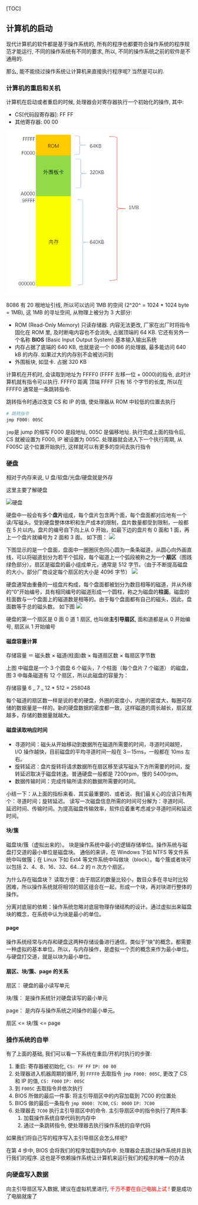 [TOC]

## 计算机的启动

现代计算机的软件都是基于操作系统的, 所有的程序也都要符合操作系统的程序规范才能运行, 不同的操作系统有不同的要求, 所以, 不同的操作系统之前的软件是不通用的.

那么, 能不能绕过操作系统让计算机来直接执行程序呢? 当然是可以的.

### 计算机的重启和关机

计算机在启动或者重启的时候, 处理器会对寄存器执行一个初始化的操作, 其中:

-   CS[代码段寄存器]: FF FF
-   其他寄存器: 00 00

![BIOS](res/BIOS.png)

8086 有 20 根地址引线, 所以可以访问 1MB 的空间 (2^20^ = 1024 \* 1024 byte = 1MB), 这 1MB 的寻址空间, 从物理上被分为 3 大部分:

-   ROM (Read-Only Memory) 只读存储器. 内容无法更改, 厂家在出厂时将指令固化在 ROM 里, 及时断电内容也不会消失, 占据顶端的 64 KB. 它还有另外一个名称 **BIOS** (Basic Input Output System) 基本输入输出系统
-   内存占据了底端的 640 KB, 也就是说一个 8086 的处理器, 最多能访问 640 kB 的内存. 如果过大的内存别不会被访问到
-   外围板块, 如显卡. 占据 320 KB

计算机在开机时, 会读取到地址为 FFFF0 (FFFF 左移一位 + 0000)的指令, 此时计算机就有指令可以执行. FFFF0 距离 顶端 FFFF 只有 16 个字节的长度, 所以在 FFFF0 通常是一条跳转指令.

跳转指令时通过改变 CS 和 IP 的值, 使处理器从 ROM 中较低的位置去执行

```sh
# 跳转指令
jmp F000: 005C
```

`jmp`是 jump 的缩写 F000 是段地址, 005C 是偏移地址. 执行完成上面的指令后, CS 就被设置为 F000, IP 被设置为 005C. 处理器就会进入下一个执行周期, 从 F005C 这个位置开始执行, 这样就可以有更多的空间去执行指令

### 硬盘

相对于内存来说, U 盘/软盘/光盘/硬盘就是外存

这里主要了解硬盘

![硬盘](https://bkimg.cdn.bcebos.com/pic/810a19d8bc3eb13581017006ac1ea8d3fc1f444d?x-bce-process=image/watermark,g_7,image_d2F0ZXIvYmFpa2U5Mg==,xp_5,yp_5)

硬盘中一般会有多个**盘片**组成，每个盘片包含两个面，每个盘面都对应地有一个读/写磁头。受到硬盘整体体积和生产成本的限制，盘片数量都受到限制，一般都在 5 片以内。盘片的编号自下向上从 0 开始，如最下边的盘片有 0 面和 1 面，再上一个盘片就编号为 2 面和 3 面。
如下图：
![](https://upload-images.jianshu.io/upload_images/2843224-46fb935cd31addbd.png)

下图显示的是一个盘面，盘面中一圈圈灰色同心圆为一条条磁道，从圆心向外画直线，可以将磁道划分为若干个弧段，每个磁道上一个弧段被称之为一个**扇区**（图践绿色部分）。扇区是磁盘的最小组成单元，通常是 512 字节。（由于不断提高磁盘的大小，部分厂商设定每个扇区的大小是 4096 字节）
![](https://upload-images.jianshu.io/upload_images/2843224-56f2056f0b36009f.png)

硬盘通常由重叠的一组盘片构成，每个盘面都被划分为数目相等的磁道，并从外缘的“0”开始编号，具有相同编号的磁道形成一个圆柱，称之为磁盘的**柱面**。磁盘的柱面数与一个盘面上的磁道数是相等的。由于每个盘面都有自己的磁头，因此，盘面数等于总的磁头数。 如下图
![](https://upload-images.jianshu.io/upload_images/2843224-e0854f19c817c83c.png)

硬盘的第一个扇区是 0 面 0 道 1 扇区, 也叫做**主引导扇区**, 面和道都是从 0 开始编号, 扇区从 1 开始编号

#### 磁盘容量计算

存储容量 ＝ 磁头数 × 磁道(柱面)数 × 每道扇区数 × 每扇区字节数

上图 中磁盘是一个 3 个圆盘 6 个磁头，7 个柱面（每个盘片 7 个磁道） 的磁盘，图 3 中每条磁道有 12 个扇区，所以此磁盘的容量为：

存储容量 6 _ 7 _ 12 \* 512 = 258048

每个磁道的扇区数一样是说的老的硬盘，外圈的密度小，内圈的密度大，每圈可存储的数据量是一样的。新的硬盘数据的密度都一致，这样磁道的周长越长，扇区就越多，存储的数据量就越大。

#### 磁盘读取响应时间

-   寻道时间：磁头从开始移动到数据所在磁道所需要的时间，寻道时间越短，I/O 操作越快，目前磁盘的平均寻道时间一般在 3－15ms，一般都在 10ms 左右。
-   旋转延迟：盘片旋转将请求数据所在扇区移至读写磁头下方所需要的时间，旋转延迟取决于磁盘转速。普通硬盘一般都是 7200rpm，慢的 5400rpm。
-   数据传输时间：完成传输所请求的数据所需要的时间。

小结一下：从上面的指标来看、其实最重要的、或者说、我们最关心的应该只有两个：寻道时间；旋转延迟。
读写一次磁盘信息所需的时间可分解为：寻道时间、延迟时间、传输时间。为提高磁盘传输效率，软件应着重考虑减少寻道时间和延迟时间。

#### 块/簇

磁盘块/簇（虚拟出来的）。 块是操作系统中最小的逻辑存储单位。操作系统与磁盘打交道的最小单位是磁盘块。
通俗的来讲，在 Windows 下如 NTFS 等文件系统中叫做簇；在 Linux 下如 Ext4 等文件系统中叫做块（block）。每个簇或者块可以包括 2、4、8、16、32、64…2 的 n 次方个扇区。

为什么存在磁盘块？
读取方便：由于扇区的数量比较小，数目众多在寻址时比较困难，所以操作系统就将相邻的扇区组合在一起，形成一个块，再对块进行整体的操作。

分离对底层的依赖：操作系统忽略对底层物理存储结构的设计。通过虚拟出来磁盘块的概念，在系统中认为块是最小的单位。

#### page

操作系统经常与内存和硬盘这两种存储设备进行通信，类似于“块”的概念，都需要一种虚拟的基本单位。所以，与内存操作，是虚拟一个页的概念来作为最小单位。与硬盘打交道，就是以块为最小单位。

#### 扇区、块/簇、page 的关系

扇区： 硬盘的最小读写单元

块/簇： 是操作系统针对硬盘读写的最小单元

page： 是内存与操作系统之间操作的最小单元。

扇区 <= 块/簇 <= page

### 操作系统的自举

有了上面的基础, 我们可以看一下系统在重启/开机时执行的步骤:

1. 重启: 寄存器被初始化, `CS: FF FF` `IP: 00 00`
2. 处理器进入机器周期的循环, 到 `FFFF0` 去取指令 `jmp F000: 005C`, 更改了 CS 和 IP 的值, `CS: F000` `IP: 005C`
3. 到 `F005C` 去取指令并依次执行
4. BIOS 所做的最后一件事: 将主引导扇区中的内容加载到 7C00 的位置处
5. BIOS 做的最后一条指令 `jmp 0000: 7C00`, `CS: 0000` `IP: 7C00`
6. 处理器去 `7C00` 执行主引导扇区中的命令. 主引导扇区中的指令执行了两件事:
    1. 加载操作系统自举代码到内存中
    2. 通过一条跳转指令, 使处理器去执行操作系统的自举代码

如果我们将自己写的程序写入主引导扇区会怎么样呢?

在第 4 步中, BIOS 会将我们的程序加载到内存中. 处理器会去跳过操作系统并且执行我们的程序. 这也是不依赖操作系统让计算机来运行我们的程序的唯一的办法

### 向硬盘写入数据

向主引导扇区写入数据, 建议在虚拟机里进行, <font color='red'>千万不要在自己电脑上试 !</font> 要是成功了电脑就废了

